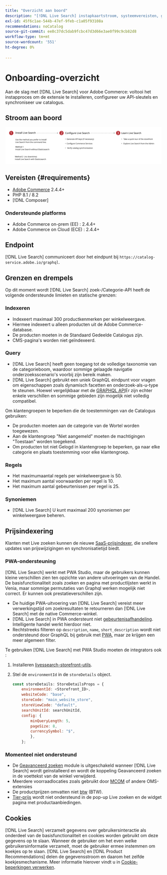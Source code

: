 ```yaml
---
title: "Overzicht aan boord"
description: "[!DNL Live Search] instapkaartstroom, systeemvereisten, grenzen en beperkingen"
exl-id: 45f6c1ae-544b-47ef-9feb-c1a05f93108a
recommendations: noCatalog
source-git-commit: ee8c37dc5dab9fcbc47d3d66e3ae0f99c9cb82d8
workflow-type: tm+mt
source-wordcount: '551'
ht-degree: 0%

---
```


# Onboarding-overzicht

Aan de slag met [!DNL Live Search] voor Adobe Commerce: voltooi het instapproces om de extensie te installeren, configureer uw API-sleutels en synchroniseer uw catalogus.

## Stroom aan boord

![[!DNL Live Search] instapkaartschema](assets/onboarding-flow.svg)

## Vereisten {#requirements}

* [Adobe Commerce](https://business.adobe.com/products/magento/magento-commerce.html) 2.4.4+
* PHP 8.1 / 8.2
* [!DNL Composer]

### Ondersteunde platforms

* Adobe Commerce on-prem (EE) : 2.4.4+
* Adobe Commerce on Cloud (ECE) : 2.4.4+

## Endpoint

[!DNL Live Search] communiceert door het eindpunt bij `https://catalog-service.adobe.io/graphql`.

## Grenzen en drempels

Op dit moment wordt [!DNL Live Search] zoek-/Categorie-API heeft de volgende ondersteunde limieten en statische grenzen:

### Indexeren

* Indexeert maximaal 300 productkenmerken per winkelweergave.
* Hiermee indexeert u alleen producten uit de Adobe Commerce-database.
* De producten moeten in de Standaard Gedeelde Catalogus zijn.
* CMS-pagina&#39;s worden niet geïndexeerd.

### Query

* [!DNL Live Search] heeft geen toegang tot de volledige taxonomie van de categorieboom, waardoor sommige gelaagde navigatie onderzoeksscenario&#39;s voorbij zijn bereik maken.
* [!DNL Live Search] gebruikt een uniek GraphQL eindpunt voor vragen om eigenschappen zoals dynamisch facetten en onderzoek-als-u-type te steunen. Hoewel vergelijkbaar met de [GRAPHQL API](https://developer.adobe.com/commerce/webapi/graphql/)Er zijn echter enkele verschillen en sommige gebieden zijn mogelijk niet volledig compatibel.

Om klantengroepen te beperken die de toestemmingen van de Catalogus gebruiken:

* De producten moeten aan de categorie van de Wortel worden toegewezen.
* Aan de klantengroep &quot;Niet aangemeld&quot; moeten de machtigingen &quot;Toestaan&quot; worden toegekend.
* Om producten tot niet Gelogd in klantengroep te beperken, ga naar elke categorie en plaats toestemming voor elke klantengroep.

### Regels

* Het maximumaantal regels per winkelweergave is 50.
* Het maximum aantal voorwaarden per regel is 10.
* Het maximum aantal gebeurtenissen per regel is 25.

### Synoniemen

* [!DNL Live Search] U kunt maximaal 200 synoniemen per winkelweergave beheren.

## Prijsindexering

Klanten met Live zoeken kunnen de nieuwe [SaaS-prijsindexer](../price-index/index.md), die snellere updates van prijswijzigingen en synchronisatietijd biedt.

### PWA-ondersteuning

[!DNL Live Search] werkt met PWA Studio, maar de gebruikers kunnen kleine verschillen zien ten opzichte van andere uitvoeringen van de Handel. De basisfunctionaliteit zoals zoeken en pagina met productlijsten werkt in Venia, maar sommige permutaties van Graphql werken mogelijk niet correct. Er kunnen ook prestatieverschillen zijn.

* De huidige PWA-uitvoering van [!DNL Live Search] vereist meer verwerkingstijd om zoekresultaten te retourneren dan [!DNL Live Search] met de native Commerce-winkel.
* [!DNL Live Search] in PWA ondersteunt niet [gebeurtenisafhandeling](https://developer.adobe.com/commerce/services/shared-services/storefront-events/sdk/). Intelligente handel werkt hierdoor niet.
* Rechtstreeks filteren op `description`, `name`, `short_description` wordt niet ondersteund door GraphQL bij gebruik met [PWA](https://developer.adobe.com/commerce/pwa-studio/), maar ze krijgen een meer algemeen filter.

Te gebruiken [!DNL Live Search] met PWA Studio moeten de integrators ook :

1. Installeren [livessearch-storefront-utils](https://www.npmjs.com/package/@magento/ds-livesearch-storefront-utils).
1. Stel de `environmentId` in de `storeDetails` object.

   ```javascript
   const storeDetails: StoreDetailsProps = {
       environmentId: <Storefront_ID>,
       websiteCode: "base",
       storeCode: "main_website_store",
       storeViewCode: "default",
       searchUnitId: searchUnitId,
       config: {
           minQueryLength: 5,
           pageSize: 8,
           currencySymbol: "$",
           },
       };
   ```

### Momenteel niet ondersteund

* De [Geavanceerd zoeken](https://experienceleague.adobe.com/docs/commerce-admin/catalog/catalog/search/search.html#advanced-search) module is uitgeschakeld wanneer [!DNL Live Search] wordt geïnstalleerd en wordt de koppeling Geavanceerd zoeken in de voettekst van de winkel verwijderd.
* Meerdere voorraadlocaties zoals gebruikt door [MCOM](https://experienceleague.adobe.com/docs/commerce-admin/systems/integrations/mcom.html) of andere OMS-extensies
* De productprijzen omvatten niet [btw](https://experienceleague.adobe.com/docs/commerce-admin/stores-sales/site-store/taxes/vat.html) (BTW).
* [Tier-prijs](https://experienceleague.adobe.com/docs/commerce-admin/catalog/products/pricing/product-price-tier.html) wordt niet ondersteund in de pop-up Live zoeken en de widget pagina met productaanbiedingen.

## Cookies

[!DNL Live Search] verzamelt gegevens over gebruikersinteractie als onderdeel van de basisfunctionaliteit en cookies worden gebruikt om deze gegevens op te slaan. Wanneer de gebruiker om het even welke gebruikersinformatie verzamelt, moet de gebruiker ermee instemmen om koekjes op te slaan. [!DNL Live Search] en [!DNL Product Recommendations] delen de gegevensstroom en daarom het zelfde koekjesmechanisme. Meer informatie hierover vindt u in [Cookie-beperkingen verwerken](https://experienceleague.adobe.com/docs/commerce-merchant-services/product-recommendations/developer/setting-cookie.html).
